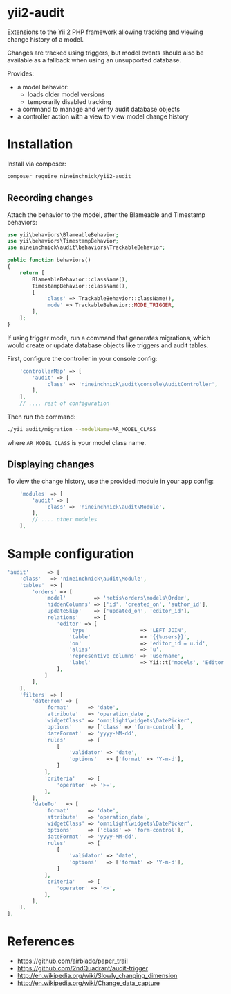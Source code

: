 # yii2-audit

Extensions to the Yii 2 PHP framework allowing tracking and viewing change history of a model.

Changes are tracked using triggers, but model events should also be available as a fallback
when using an unsupported database.

Provides:

* a model behavior:
    * loads older model versions
    * temporarily disabled tracking
* a command to manage and verify audit database objects
* a controller action with a view to view model change history

# Installation

Install via composer:

~~~bash
composer require nineinchnick/yii2-audit
~~~

## Recording changes

Attach the behavior to the model, after the Blameable and Timestamp behaviors:

~~~php
use yii\behaviors\BlameableBehavior;
use yii\behaviors\TimestampBehavior;
use nineinchnick\audit\behaviors\TrackableBehavior;

public function behaviors()
{
    return [
        BlameableBehavior::className(),
        TimestampBehavior::className(),
        [
            'class' => TrackableBehavior::className(),
            'mode' => TrackableBehavior::MODE_TRIGGER,
        ],
    ];
}

~~~

If using trigger mode, run a command that generates migrations,
which would create or update database objects like triggers and audit tables.

First, configure the controller in your console config:

~~~php
    'controllerMap' => [
        'audit' => [
            'class' => 'nineinchnick\audit\console\AuditController',
        ],
    ],
    // .... rest of configuration
~~~

Then run the command:

~~~bash
./yii audit/migration --modelName=AR_MODEL_CLASS
~~~

where `AR_MODEL_CLASS` is your model class name.

## Displaying changes

To view the change history, use the provided module in your app config:

~~~php
    'modules' => [
        'audit' => [
            'class' => 'nineinchnick\audit\Module',
        ],
        // .... other modules
    ],
~~~

# Sample configuration

~~~php
'audit'      => [
    'class'   => 'nineinchnick\audit\Module',
    'tables'  => [
        'orders' => [
            'model'         => 'netis\orders\models\Order',
            'hiddenColumns' => ['id', 'created_on', 'author_id'],
            'updateSkip'    => ['updated_on', 'editor_id'],
            'relations'     => [
                'editor' => [
                    'type'                 => 'LEFT JOIN',
                    'table'                => '{{%users}}',
                    'on'                   => 'editor_id = u.id',
                    'alias'                => 'u',
                    'representive_columns' => 'username',
                    'label'                => Yii::t('models', 'Editor'),
                ],
            ]
        ],
    ],
    'filters' => [
        'dateFrom' => [
            'format'      => 'date',
            'attribute'   => 'operation_date',
            'widgetClass' => 'omnilight\widgets\DatePicker',
            'options'     => ['class' => 'form-control'],
            'dateFormat'  => 'yyyy-MM-dd',
            'rules'       => [
                [
                    'validator' => 'date',
                    'options'   => ['format' => 'Y-m-d'],
                ]
            ],
            'criteria'    => [
                'operator' => '>=',
            ],
        ],
        'dateTo'   => [
            'format'      => 'date',
            'attribute'   => 'operation_date',
            'widgetClass' => 'omnilight\widgets\DatePicker',
            'options'     => ['class' => 'form-control'],
            'dateFormat'  => 'yyyy-MM-dd',
            'rules'       => [
                [
                    'validator' => 'date',
                    'options'   => ['format' => 'Y-m-d'],
                ]
            ],
            'criteria'    => [
                'operator' => '<=',
            ],
        ],
    ],
],
~~~

# References

* https://github.com/airblade/paper_trail
* https://github.com/2ndQuadrant/audit-trigger
* http://en.wikipedia.org/wiki/Slowly_changing_dimension
* http://en.wikipedia.org/wiki/Change_data_capture
